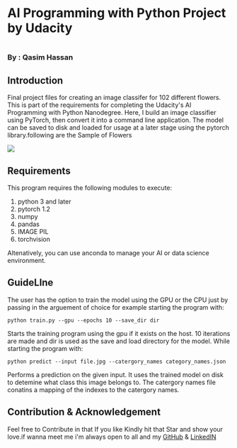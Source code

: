 <h1>AI Programming with Python Project by Udacity<h1>
  <h3>By : Qasim Hassan</h3>

<h2>Introduction</h2>
<p>Final project files for creating an image classifer for 102 different flowers. This is part of the requirements for completing the Udacity's AI Programming with Python Nanodegree. Here, I build an image classifier using PyTorch, then convert it into a command line application. The model can be saved to disk and loaded for usage at a later stage using the pytorch library.following are the Sample of Flowers</p>

<img src = "https://github.com/qasim1020/Create-an-Image-Classifier/blob/test/Assets/Flowers.png">

<h2>Requirements</h2>
This program requires the following modules to execute:
<ol>
  <li>python 3 and later</li>
  <li>pytorch 1.2</li>
  <li>numpy</li>
  <li>pandas</li>
  <li>IMAGE PIL</li>
  <li>torchvision</li>
</ol>
Altenatively, you can use anconda to manage your AI or data science environment.

<h2>GuideLIne</h2>
The user has the option to train the model using the GPU or the CPU just by passing in the arguement of choice for example starting the program with:

    python train.py --gpu --epochs 10 --save_dir dir
Starts the training program using the gpu if it exists on the host. 10 iterations are made and dir is used as the save and load directory for the model. While starting the program with:

    python predict --input file.jpg --catergory_names category_names.json
Performs a prediction on the given input. It uses the trained model on disk to detemine what class this image belongs to. The catergory names file conatins a mapping of the indexes to the catergory names.

<h2>Contribution & Acknowledgement</h2>
<p>Feel free to Contribute in that If you like Kindly hit that Star and show your love.if wanna meet me i'm always open to all and my
  <a href ="https://github.com/qasim1020">GitHub</a> & <a href = "https://www.linkedin.com/in/qasim-hassan/" >LinkedIN</a> </p>
